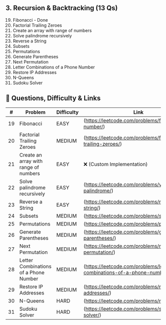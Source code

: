 ## 3. Recursion & Backtracking (13 Qs)
19. Fibonacci  - Done
20. Factorial Trailing Zeroes  
21. Create an array with range of numbers  
22. Solve palindrome recursively  
23. Reverse a String  
24. Subsets  
25. Permutations  
26. Generate Parentheses  
27. Next Permutation  
28. Letter Combinations of a Phone Number  
29. Restore IP Addresses  
30. N-Queens  
31. Sudoku Solver  

## 📌 Questions, Difficulty & Links

| #  | Problem                                   | Difficulty | Link |
|----|-------------------------------------------|------------|------|
| 19 | Fibonacci                                 | EASY       | (https://leetcode.com/problems/fibonacci-number/) |
| 20 | Factorial Trailing Zeroes                 | MEDIUM     | (https://leetcode.com/problems/factorial-trailing-zeroes/) |
| 21 | Create an array with range of numbers     | EASY       | ❌ (Custom Implementation) |
| 22 | Solve palindrome recursively              | EASY       | (https://leetcode.com/problems/valid-palindrome/) |
| 23 | Reverse a String                          | EASY       | (https://leetcode.com/problems/reverse-string/) |
| 24 | Subsets                                   | MEDIUM     | (https://leetcode.com/problems/subsets/) |
| 25 | Permutations                              | MEDIUM     | (https://leetcode.com/problems/permutations/) |
| 26 | Generate Parentheses                      | MEDIUM     | (https://leetcode.com/problems/generate-parentheses/) |
| 27 | Next Permutation                          | MEDIUM     | (https://leetcode.com/problems/next-permutation/) |
| 28 | Letter Combinations of a Phone Number     | MEDIUM     | (https://leetcode.com/problems/letter-combinations-of-a-phone-number/) |
| 29 | Restore IP Addresses                      | MEDIUM     | (https://leetcode.com/problems/restore-ip-addresses/) |
| 30 | N-Queens                                  | HARD       | (https://leetcode.com/problems/n-queens/) |
| 31 | Sudoku Solver                             | HARD       | (https://leetcode.com/problems/sudoku-solver/) |
